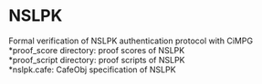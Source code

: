 # NSLPK
Formal verification of NSLPK authentication protocol with CiMPG  
*proof_score directory: proof scores of NSLPK   
*proof_script directory: proof scripts of NSLPK   
*nslpk.cafe: CafeObj specification of NSLPK   


